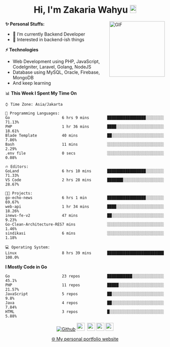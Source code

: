 <h1 align="center">Hi, I'm Zakaria Wahyu <img src="https://github.com/TheDudeThatCode/TheDudeThatCode/blob/master/Assets/Hi.gif" width="20px" height="25px"></h1>

<img align="right" alt="GIF" height="175px" src="https://www.nayakapratama.co.id/wp-content/uploads/2019/07/Website-Maintenance.gif" />

**✨ Personal Stuffs:**
- 🔭 I’m currently Backend Developer
- 🌱 Interested in backend-ish things

**⚡ Technologies**
- Web Development using PHP, JavaScript, CodeIgniter, Laravel, Golang, NodeJS
- Database using MySQL, Oracle, Firebase, MongoDB
- And keep learning

<!--START_SECTION:waka-->
📊 **This Week I Spent My Time On** 

```text
⌚︎ Time Zone: Asia/Jakarta

💬 Programming Languages: 
Go                       6 hrs 9 mins        █████████████████░░░░░░░░   71.13% 
PHP                      1 hr 36 mins        ████░░░░░░░░░░░░░░░░░░░░░   18.61% 
Blade Template           40 mins             ██░░░░░░░░░░░░░░░░░░░░░░░   7.86% 
Bash                     11 mins             ░░░░░░░░░░░░░░░░░░░░░░░░░   2.29% 
.env file                0 secs              ░░░░░░░░░░░░░░░░░░░░░░░░░   0.08%

🔥 Editors: 
GoLand                   6 hrs 10 mins       █████████████████░░░░░░░░   71.33% 
VS Code                  2 hrs 28 mins       ███████░░░░░░░░░░░░░░░░░░   28.67%

🐱‍💻 Projects: 
go-echo-news             6 hrs 1 min         █████████████████░░░░░░░░   69.67% 
web-api                  1 hr 34 mins        ████░░░░░░░░░░░░░░░░░░░░░   18.26% 
inews-fe-v2              47 mins             ██░░░░░░░░░░░░░░░░░░░░░░░   9.23% 
Go-Clean-Architecture-RES7 mins              ░░░░░░░░░░░░░░░░░░░░░░░░░   1.46% 
sindikasi                6 mins              ░░░░░░░░░░░░░░░░░░░░░░░░░   1.18%

💻 Operating System: 
Linux                    8 hrs 39 mins       █████████████████████████   100.0%

```

**I Mostly Code in Go** 

```text
Go                       23 repos            ███████████░░░░░░░░░░░░░░   45.1% 
PHP                      11 repos            █████░░░░░░░░░░░░░░░░░░░░   21.57% 
JavaScript               5 repos             ██░░░░░░░░░░░░░░░░░░░░░░░   9.8% 
Java                     4 repos             ██░░░░░░░░░░░░░░░░░░░░░░░   7.84% 
HTML                     3 repos             █░░░░░░░░░░░░░░░░░░░░░░░░   5.88%

```



<!--END_SECTION:waka-->

<p align="center">
<a href="https://github.com/zakariawahyu" target="_blank"><img alt="Github" src="https://img.shields.io/badge/GitHub-%2312100E.svg?&style=for-the-badge&logo=Github&logoColor=white" /></a>
<a href="https://www.twitter.com/_zakariawahyu"><img src="https://img.shields.io/badge/twitter-%231DA1F2.svg?&style=for-the-badge&logo=twitter&logoColor=white" height=25></a> 
<a href="https://www.linkedin.com/in/zakariawahyu"><img src="https://img.shields.io/badge/linkedin-%230077B5.svg?&style=for-the-badge&logo=linkedin&logoColor=white" height=25></a> 
<a href="https://www.instagram.com/_zakariawahyu"><img src="https://img.shields.io/badge/instagram-%23E4405F.svg?&style=for-the-badge&logo=instagram&logoColor=white" height=25></a>
<a href="https://medium.com/@zakariawahyu"><img src="https://img.shields.io/badge/Medium-12100E?style=for-the-badge&logo=medium&logoColor=white" height=25></a>
</p>
<p align="center"><a href="https://www.zakariawahyu.com" target="_blank">🌐 My personal portfolio website</a></p>
